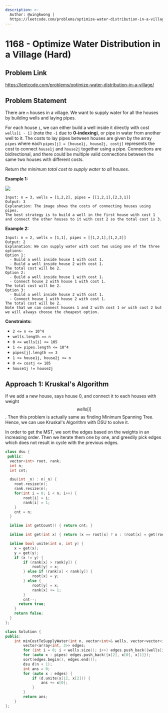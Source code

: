 ```yaml
---
description: >-
  Author: @wingkwong |
  https://leetcode.com/problems/optimize-water-distribution-in-a-village/
---
```


# 1168 - Optimize Water Distribution in a Village (Hard)

## Problem Link

https://leetcode.com/problems/optimize-water-distribution-in-a-village/

## Problem Statement

There are `n` houses in a village. We want to supply water for all the houses by building wells and laying pipes.

For each house `i`, we can either build a well inside it directly with cost `wells[i - 1]` (note the `-1` due to **0-indexing**), or pipe in water from another well to it. The costs to lay pipes between houses are given by the array `pipes` where each `pipes[j] = [house1j, house2j, costj]` represents the cost to connect `house1j` and `house2j` together using a pipe. Connections are bidirectional, and there could be multiple valid connections between the same two houses with different costs.

Return _the minimum total cost to supply water to all houses_.

**Example 1:**

![](https://assets.leetcode.com/uploads/2019/05/22/1359\_ex1.png)

```
Input: n = 3, wells = [1,2,2], pipes = [[1,2,1],[2,3,1]]
Output: 3
Explanation: The image shows the costs of connecting houses using pipes.
The best strategy is to build a well in the first house with cost 1 and connect the other houses to it with cost 2 so the total cost is 3.
```

**Example 2:**

```
Input: n = 2, wells = [1,1], pipes = [[1,2,1],[1,2,2]]
Output: 2
Explanation: We can supply water with cost two using one of the three options:
Option 1:
  - Build a well inside house 1 with cost 1.
  - Build a well inside house 2 with cost 1.
The total cost will be 2.
Option 2:
  - Build a well inside house 1 with cost 1.
  - Connect house 2 with house 1 with cost 1.
The total cost will be 2.
Option 3:
  - Build a well inside house 2 with cost 1.
  - Connect house 1 with house 2 with cost 1.
The total cost will be 2.
Note that we can connect houses 1 and 2 with cost 1 or with cost 2 but we will always choose the cheapest option. 
```

**Constraints:**

* `2 <= n <= 10^4`
* `wells.length == n`
* `0 <= wells[i] <= 105`
* `1 <= pipes.length <= 10^4`
* `pipes[j].length == 3`
* `1 <= house1j, house2j <= n`
* `0 <= costj <= 105`
* `house1j != house2j`

## Approach 1: **Kruskal's Algorithm**

If we add a new house, says house 0, and connect it to each houses with weight $$wells[i]$$. Then this problem is actually same as finding Minimum Spanning Tree. Hence, we can use Kruskal's Algorithm with DSU to solve it.

In order to get the MST, we sort the edges based on the weights in an increasing order. Then we iterate them one by one, and greedily pick edges which does not result in cycle with the previous edges.

<SolutionAuthor name="@wingkwong"/>

```cpp
class dsu {
 public:
  vector<int> root, rank;
  int n;
  int cnt;

  dsu(int _n) : n(_n) {
    root.resize(n);
    rank.resize(n);
    for(int i = 0; i < n; i++) {
        root[i] = i;
        rank[i] = 1;
    }
    cnt = n;
  }

  inline int getCount() { return cnt; }

  inline int get(int x) { return (x == root[x] ? x : (root[x] = get(root[x]))); }

  inline bool unite(int x, int y) {
    x = get(x);
    y = get(y);
    if (x != y) {
        if (rank[x] > rank[y]) {
            root[y] = x;
        } else if (rank[x] < rank[y]) {
            root[x] = y;
        } else {
            root[y] = x;
            rank[x] += 1;
        }
        cnt--;
      return true;
    }
    return false;
  }
};

class Solution {
public:
    int minCostToSupplyWater(int n, vector<int>& wells, vector<vector<int>>& pipes) {
        vector<array<int, 3>> edges;
        for (int i = 0; i < wells.size(); i++) edges.push_back({wells[i], 0, i + 1});
        for (auto x : pipes) edges.push_back({x[2], x[0], x[1]});
        sort(edges.begin(), edges.end());
        dsu d(n + 1);
        int ans = 0;
        for (auto x : edges) {
            if (d.unite(x[1], x[2])) {
                ans += x[0];
            }
        }
        return ans;
    }
};
```

